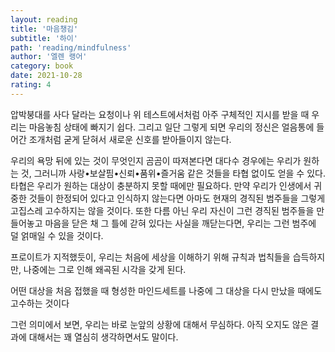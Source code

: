 ```yaml
---
layout: reading
title: '마음챙김'
subtitle: '하이'
path: 'reading/mindfulness'
author: '엘렌 랭어'
category: book
date: 2021-10-28
rating: 4
---
```


압박붕대를 사다 달라는 요청이나 위 테스트에서처럼 아주 구체적인 지시를 받을 때 우리는 마음놓침 상태에 빠지기 쉽다. 그리고 일단 그렇게 되면 우리의 정신은 얼음통에 들어간 조개처럼 굳게 닫혀서 새로운 신호를 받아들이지 않는다.

우리의 욕망 뒤에 있는 것이 무엇인지 곰곰이 따져본다면 대다수 경우에는 우리가 원하는 것, 그러니까 사랑•보살핌•신뢰•품위•즐거움 같은 것들을 타협 없이도 얻을 수 있다. 타협은 우리가 원하는 대상이 충분하지 못할 때에만 필요하다. 만약 우리가 인생에서 귀중한 것들이 한정되어 있다고 인식하지 않는다면 아마도 현재의 경직된 범주들을 그렇게 고집스레 고수하지는 않을 것이다. 또한 다름 아닌 우리 자신이 그런 경직된 범주들을 만들어놓고 마음을 닫은 채 그 틀에 갇혀 있다는 사실을 깨닫는다면, 우리는 그런 범주에 덜 얽매일 수 있을 것이다.

프로이트가 지적했듯이, 우리는 처음에 세상을 이해하기 위해 규칙과 법칙들을 습득하지만, 나중에는 그로 인해 왜곡된 시각을 갖게 된다.

어떤 대상을 처음 접했을 때 형성한 마인드세트를 나중에 그 대상을 다시 만났을 때에도 고수하는 것이다

그런 의미에서 보면, 우리는 바로 눈앞의 상황에 대해서 무심하다. 아직 오지도 않은 결과에 대해서는 꽤 열심히 생각하면서도 말이다.
